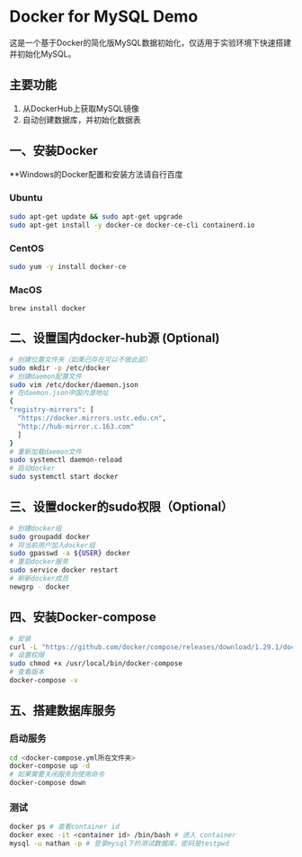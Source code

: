 # Docker for MySQL Demo

这是一个基于Docker的简化版MySQL数据初始化，仅适用于实验环境下快速搭建并初始化MySQL。

## 主要功能
1. 从DockerHub上获取MySQL镜像
2. 自动创建数据库，并初始化数据表

## 一、安装Docker 

**Windows的Docker配置和安装方法请自行百度
### Ubuntu
```bash
sudo apt-get update && sudo apt-get upgrade
sudo apt-get install -y docker-ce docker-ce-cli containerd.io
```

### CentOS
```bash
sudo yum -y install docker-ce
```

### MacOS
```bash!
brew install docker
```

## 二、设置国内docker-hub源 (Optional)
```bash
# 创建位置文件夹（如果已存在可以不做此部）
sudo mkdir -p /etc/docker
# 创建daemon配置文件
sudo vim /etc/docker/daemon.json
# 在daemon.json中国内源地址
{
"registry-mirrors": [
  "https://docker.mirrors.ustc.edu.cn",
  "http://hub-mirror.c.163.com"
  ]
}
# 重新加载daemon文件
sudo systemctl daemon-reload
# 启动docker
sudo systemctl start docker
```

## 三、设置docker的sudo权限（Optional）
```bash
# 创建docker组
sudo groupadd docker
# 将当前用户加入docker组
sudo gpasswd -a ${USER} docker
# 重启docker服务
sudo service docker restart
# 刷新docker成员
newgrp - docker
```

## 四、安装Docker-compose
```bash
# 安装
curl -L "https://github.com/docker/compose/releases/download/1.29.1/docker-compose-$(uname -s)-$(uname -m)" -o /usr/local/bin/docker-compose
# 设置权限
sudo chmod +x /usr/local/bin/docker-compose
# 查看版本
docker-compose -v
```

## 五、搭建数据库服务

### 启动服务
```bash
cd <docker-compose.yml所在文件夹>
docker-compose up -d
# 如果需要关闭服务则使用命令
docker-compose down
```

### 测试
```bash
docker ps # 查看container id
docker exec -it <container id> /bin/bash # 进入 container
mysql -u nathan -p # 登录mysql下的测试数据库，密码是testpwd
```

